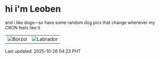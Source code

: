 # hi i'm Leoben

and i like dogs—so have some random dog pics that change whenever my CRON feels like it

|  |  |
|--------|----------|
| ![Borzoi](https://random-dog-vercel.vercel.app/api/random-borzoi?v=1761423796) | ![Labrador](https://random-dog-vercel.vercel.app/api/random-labrador?v=1761423796) |

Last updated: 2025-10-26 04:23 PHT
